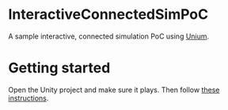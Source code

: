 # InteractiveConnectedSimPoC
A sample interactive, connected simulation PoC using [Unium](https://github.com/gwaredd/unium).

# Getting started
Open the Unity project and make sure it plays. Then follow [these instructions](Assets/Scripts/NPCBrain/README.md#npc-brain).
